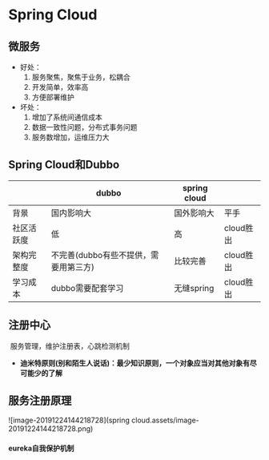 # Spring Cloud

## 微服务

- 好处：
  1.  服务聚焦，聚焦于业务，松耦合
  2.  开发简单，效率高
  3.  方便部署维护
- 坏处：
  1.  增加了系统间通信成本
  2.  数据一致性问题，分布式事务问题
  3.  服务数增加，运维压力大

## Spring Cloud和Dubbo

|            | dubbo                                 | spring cloud |           |
| ---------- | ------------------------------------- | ------------ | --------- |
| 背景       | 国内影响大                            | 国外影响大   | 平手      |
| 社区活跃度 | 低                                    | 高           | cloud胜出 |
| 架构完整度 | 不完善(dubbo有些不提供，需要用第三方) | 比较完善     | cloud胜出 |
| 学习成本   | dubbo需要配套学习                     | 无缝spring   | cloud胜出 |

## 注册中心

​		服务管理，维护注册表，心跳检测机制

- <strong>迪米特原则(别和陌生人说话)：最少知识原则，一个对象应当对其他对象有尽可能少的了解</strong>

## 服务注册原理

![image-20191224144218728](spring cloud.assets/image-20191224144218728.png)

#### eureka自我保护机制